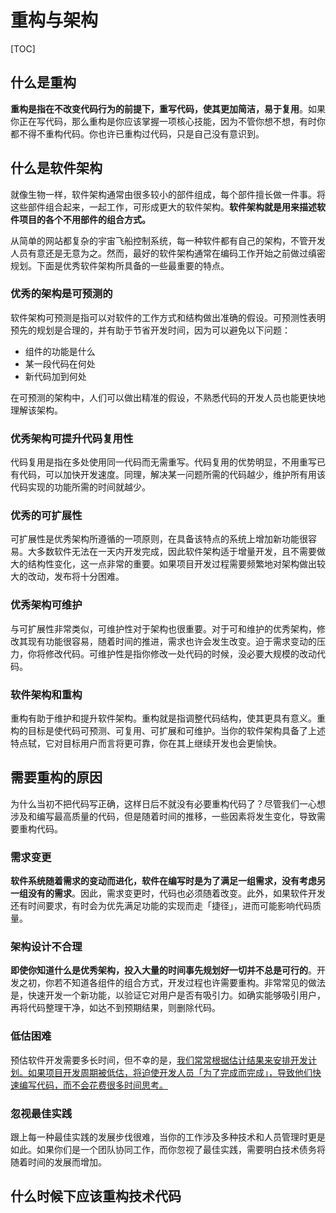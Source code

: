 # 重构与架构

[TOC]



## 什么是重构

**重构是指在不改变代码行为的前提下，重写代码，使其更加简洁，易于复用**。如果你正在写代码，那么重构是你应该掌握一项核心技能，因为不管你想不想，有时你都不得不重构代码。你也许已重构过代码，只是自己没有意识到。

##  什么是软件架构

就像生物一样，软件架构通常由很多较小的部件组成，每个部件擅长做一件事。将这些部件组合起来，一起工作，可形成更大的软件架构。**软件架构就是用来描述软件项目的各个不用部件的组合方式。**

从简单的网站都复杂的宇宙飞船控制系统，每一种软件都有自己的架构，不管开发人员有意还是无意为之。然而，最好的软件架构通常在编码工作开始之前做过缜密规划。下面是优秀软件架构所具备的一些最重要的特点。

### 优秀的架构是可预测的

软件架构可预测是指可以对软件的工作方式和结构做出准确的假设。可预测性表明预先的规划是合理的，并有助于节省开发时间，因为可以避免以下问题：

- 组件的功能是什么
- 某一段代码在何处
- 新代码加到何处

在可预测的架构中，人们可以做出精准的假设，不熟悉代码的开发人员也能更快地理解该架构。

### 优秀架构可提升代码复用性

代码复用是指在多处使用同一代码而无需重写。代码复用的优势明显，不用重写已有代码，可以加快开发速度。同理，解决某一问题所需的代码越少，维护所有用该代码实现的功能所需的时间就越少。

### 优秀的可扩展性

可扩展性是优秀架构所遵循的一项原则，在具备该特点的系统上增加新功能很容易。大多数软件无法在一天内开发完成，因此软件架构适于增量开发，且不需要做大的结构性变化，这一点非常的重要。如果项目开发过程需要频繁地对架构做出较大的改动，发布将十分困难。

### 优秀架构可维护

与可扩展性非常类似，可维护性对于架构也很重要。对于可和维护的优秀架构，修改其现有功能很容易，随着时间的推进，需求也许会发生改变。迫于需求变动的压力，你将修改代码。可维护性是指你修改一处代码的时候，没必要大规模的改动代码。

### 软件架构和重构

重构有助于维护和提升软件架构。重构就是指调整代码结构，使其更具有意义。重构的目标是使代码可预测、可复用、可扩展和可维护。当你的软件架构具备了上述特点轼，它对目标用户而言将更可靠，你在其上继续开发也会更愉快。

## 需要重构的原因

为什么当初不把代码写正确，这样日后不就没有必要重构代码了？尽管我们一心想涉及和编写最高质量的代码，但是随着时间的推移，一些因素将发生变化，导致需要重构代码。

###  需求变更

**软件系统随着需求的变动而进化，软件在编写时是为了满足一组需求，没有考虑另一组没有的需求**。因此，需求变更时，代码也必须随着改变。此外，如果软件开发还有时间要求，有时会为优先满足功能的实现而走「捷径」，进而可能影响代码质量。

### 架构设计不合理

**即使你知道什么是优秀架构，投入大量的时间事先规划好一切并不总是可行的**。开发之初，你若不知道各组件的组合方式，开发过程也许需要重构。非常常见的做法是，快速开发一个新功能，以验证它对用户是否有吸引力。如确实能够吸引用户，再将代码整理干净，如达不到预期结果，则删除代码。

### 低估困难

预估软件开发需要多长时间，但不幸的是，<u>我们常常根据估计结果来安排开发计划。如果项目开发周期被低估，将迫使开发人员「为了完成而完成」，导致他们快速编写代码，而不会花费很多时间思考。</u>

### 忽视最佳实践

跟上每一种最佳实践的发展步伐很难，当你的工作涉及多种技术和人员管理时更是如此。如果你们是一个团队协同工作，而你忽视了最佳实践，需要明白技术债务将随着时间的发展而增加。

## 什么时候下应该重构技术代码

